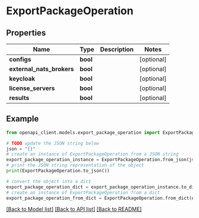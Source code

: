 # ExportPackageOperation


## Properties

Name | Type | Description | Notes
------------ | ------------- | ------------- | -------------
**configs** | **bool** |  | [optional] 
**external_nats_brokers** | **bool** |  | [optional] 
**keycloak** | **bool** |  | [optional] 
**license_servers** | **bool** |  | [optional] 
**results** | **bool** |  | [optional] 

## Example

```python
from openapi_client.models.export_package_operation import ExportPackageOperation

# TODO update the JSON string below
json = "{}"
# create an instance of ExportPackageOperation from a JSON string
export_package_operation_instance = ExportPackageOperation.from_json(json)
# print the JSON string representation of the object
print(ExportPackageOperation.to_json())

# convert the object into a dict
export_package_operation_dict = export_package_operation_instance.to_dict()
# create an instance of ExportPackageOperation from a dict
export_package_operation_from_dict = ExportPackageOperation.from_dict(export_package_operation_dict)
```
[[Back to Model list]](../README.md#documentation-for-models) [[Back to API list]](../README.md#documentation-for-api-endpoints) [[Back to README]](../README.md)



